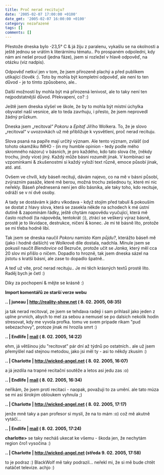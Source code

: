 ```yaml
---
title: Proč nerad recituju?
date: '2005-02-07 17:00:00 +0100'
date_gmt: '2005-02-07 16:00:00 +0100'
category: nezařazené
tags: []
comments: []
---
```

<p>Přestože dneska bylo -23,5&deg; C &amp; já žiju z paralenu, vykašlu se na okolnosti
a ještě jednou se vrátím k literárnímu tématu.. Po prospaném odpoledni, kdy nám ani nešel
proud (jedna fáze), jsem si rozležel v hlavě odpověď, na otázku (viz nadpis).</p>
<p>Odpověď netkví jen v tom, že jsem přirozeně plachý a před publikem utíkající člověk :).
Toto by mohla být kompletní odpověď, ale není to ten důvod - je to tímto způsobeno, ale..</p>
<p>Další možností by mohla být má přirozená lenivost, ale to taky není ten nejpodstatnější
důvod. Překvapení, co? :)</p>
<p>Ještě jsem dneska slyšel ve škole, že by to mohla být místní
úchylka obyvatel naší vesnice, ale to teda zavrhuju, i přesto, že jsem neprovedl žádný průzkum.</p>
<p>Dneska jsem &bdquo;recitoval&ldquo; <em>Pokoru</em> a <em>Epitaf</em> Jiřího Wolkera. To, že je
slovo &bdquo;recitoval&ldquo; v uvozovkách už mě přibližuje k vysvětlení, proč nerad recituju.</p>
<p>Slova psaná na papíře mají určitý význam. Ale tento význam, zvlášť (od tohoto okamžiku IMHO -
(in my humble opinion - tedy podle mého skromného názoru) v básních, je pro každého, kdo tato
slova čte, (někdy trochu, jindy více) jiný. Každý může básni rozumět jinak. V kombinaci se
vzpomínkami &amp; zkušenostmi si každý vyloží text různě, emoce působí jinak, atd. atd.</p>
<p>Ovšem ve chvíli, kdy báseň recituji, dávám najevo, co na mě v básni působí, zvýrazním pasáže,
které mě berou, možná trochu zešednou ty, které mi nic neřekly. Báseň přednesená není jen
dílo básníka, ale taky toho, kdo recituje, odráží se v ní dvě osoby.</p>
<p>A tady se dostávám k jádru vlkodava - když stojím před tabulí &amp; pokouším se dostat
z hlavy slova, která se zasekla někde na schodech k mé ústní dutině &amp; zapomínám řádky,
ještě chytám napovědu vyučující, která mě často rozhodí (ta nápověda, tentokrát :)),
ztrácí se veškerý výraz básně, prostě je to likvidace, destrukce, ničení &amp; konec.
Je mi té básně líto, protože se mi třeba hodně líbí.</p>
<p>Tak jsem se dneska naučil <em>Pokoru</em> namísto <em>Kam půjdu?</em>, kterážto báseň
mě (jako i hodně dalších) ve Wolkrově díle dostala, nadchla. Minule jsem se pokusil naučit
<em>Blendovice</em> od Bezruče, protože učit se <em>Janka,</em> který měl cca 20 slov
mi přišlo o ničem. Dopadlo to hrozně, tak jsem dneska sázel na jistotu s kratší básní, ale
zase to dopadlo špatně..</p>
<p>A teď už víte, proč nerad recituju.. Je mi těch krásných textů prostě líto. Raděj bych je četl :)</p>
<p>Díky za pochopení &amp; mějte se krásně :)</p>
<div class="import-komentaru">
<p><strong>Import komentářů ze starší verze webu</strong></p>
<div class="comment">
<p style="font-weight:bold"><span class="compredmet">..</span> | <span class="comname">juneau</span> |  <a href="http://reality-show.net">http://reality-show.net</a> (&nbsp;8.&nbsp;02.&nbsp;2005,&nbsp;08:35)</p>
<p>ja tak nerad recitoval, ze jsem se tehdava radeji i sam prihlasil jako jeden z uplne prvnich, abych to mel za sebou a nemusel se po dalsich nekolik hodin stresovat, kdy me vyvola profka. tomu ve svem pripade rikam &quot;pud sebezachovy&quot;, protoze jinak mi hrozila smrt :) </p>
</div>
<div class="comment">
<p style="font-weight:bold"><span class="compredmet">..</span> | <span class="comname">Endlife</span> |  <a href="mailto:jan.martinek@post.cz">mail</a> (&nbsp;8.&nbsp;02.&nbsp;2005,&nbsp;14:22)</p>
<p>ehm, já většinou jdu &quot;recitovat&quot; pár dní až týdnů po ostatních.. ale už jsem přemýšlel nad stejnou metodou, jako jsi měl ty - asi to někdy zkusím :) </p>
</div>
<div class="comment">
<p style="font-weight:bold"><span class="compredmet">..</span> | <span class="comname">Charlotte</span> |  <a href="http://wicked-angel.net">http://wicked-angel.net</a> (&nbsp;8.&nbsp;02.&nbsp;2005,&nbsp;16:07)</p>
<p>a já jezdila na trapné recitační soutěže a letos asi jedu zas :o) </p>
</div>
<div class="comment">
<p style="font-weight:bold"><span class="compredmet">..</span> | <span class="comname">Endlife</span> |  <a href="mailto:jan.martinek@post.cz">mail</a> (&nbsp;8.&nbsp;02.&nbsp;2005,&nbsp;16:34)</p>
<p>neříkám, že jsem proti recitaci - naopak, považuji to za umění. ale tato múza se mi asi širokým obloukem vyhnula ;) </p>
</div>
<div class="comment">
<p style="font-weight:bold"><span class="compredmet">..</span> | <span class="comname">Charlotte</span> |  <a href="http://wicked-angel.net">http://wicked-angel.net</a> (&nbsp;8.&nbsp;02.&nbsp;2005,&nbsp;17:17)</p>
<p>jenže mně taky a pan profesor si myslí, že na to mám :o) což mě akutně vytáčí... </p>
</div>
<div class="comment">
<p style="font-weight:bold"><span class="compredmet">..</span> | <span class="comname">Endlife</span> |  <a href="mailto:jan.martinek@post.cz">mail</a> (&nbsp;8.&nbsp;02.&nbsp;2005,&nbsp;17:24)</p>
<p><strong>charlotte&gt;</strong> se taky necháš ukecat ke všemu - škoda jen, že nechytám region čro1 vysočina :) </p>
</div>
<div class="comment">
<p style="font-weight:bold"><span class="compredmet">..</span> | <span class="comname">Charlotte</span> |  <a href="http://wicked-angel.net">http://wicked-angel.net</a> (středa&nbsp;9.&nbsp;02.&nbsp;2005,&nbsp;17:58)</p>
<p>to je podraz :) BlackWolf mě taky podrazil... neřekl mi, že si mě bude chtět natáčet televize. achjo :) </p>
</div>
</div>
